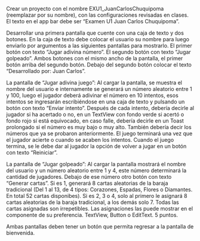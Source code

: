 Crear un proyecto con el nombre EXU1_JuanCarlosChuquipoma (reemplazar por su nombre), con las
configuraciones revisadas en clases. El texto en el app bar debe ser “Examen U1 Juan
Carlos Chuquipoma”.

Desarrollar una primera pantalla que cuente con una caja de texto y dos botones. En la caja
de texto debe colocar el usuario su nombre para luego enviarlo por argumentos a las
siguientes pantallas para mostrarlo. El primer botón con texto “Jugar adivina número”. El
segundo botón con texto “Jugar golpeado”. Ambos botones con el mismo ancho de la
pantalla, el primer botón arriba del segundo botón. Debajo del segundo botón colocar el
texto “Desarrollado por: Juan Carlos”.

La pantalla de “Jugar adivina juego”: Al cargar la pantalla, se muestra el nombre del usuario
e internamente se generará un número aleatorio entre 1 y 100, luego el jugador deberá
adivinar el número en 10 intentos, esos intentos se ingresarán escribiéndose en una caja de
texto y pulsando un botón con texto “Enviar intento”. Después de cada intento, debería
decirle al jugador si ha acertado o no, en un TextView con fondo verde si acertó o fondo rojo
si está equivocado, en caso falle, debería decirle en un Toast prolongado si el número es
muy bajo o muy alto. También debería decir los números que ya se probaron
anteriormente. El juego terminará una vez que el jugador acierte o cuando se acaben los
intentos. Cuando el juego termina, se le debe dar al jugador la opción de volver a jugar en un
botón con texto “Reiniciar”. 

La pantalla de “Jugar golpeado”: Al cargar la pantalla mostrará el nombre del usuario y
un número aleatorio entre 1 y 4, este número determinará la cantidad de jugadores. Debajo
de ese número otro botón con texto “Generar cartas”. Si es 1, generará 8 cartas aleatorias
de la baraja tradicional (Del 1 al 13, de 4 tipos: Corazones, Espadas, Flores o Diamantes.
En total 52 cartas disponibes). Si es 2, 3 o 4, solo al primero le asignará 8 cartas aleatorias
de la baraja tradicional, a los demás solo 7. Todas las cartas asignadas son irrepetibles. Las
asignaciones las puede mostrar en el componente de su preferencia. TextView, Button o
EditText. 5 puntos.

Ambas pantallas deben tener un botón que permita regresar a la pantalla de bienvenida.
